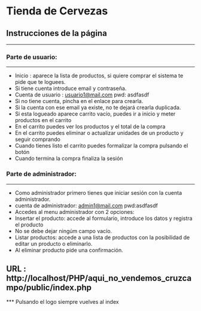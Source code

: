 # Tienda de Cervezas

## Instrucciones de la página

---

### Parte de usuario:

---

- Inicio : aparece la lista de productos, si quiere comprar el sistema te pide que te loguees.
- Si tiene cuenta introduce email y contraseña.
- Cuenta de usuario : usuario1@mail.com pwd: asdfasdf
- Si no tiene cuenta, pincha en el enlace para crearla.
- Si la cuenta con ese email ya existe, no te dejará crearla duplicada.
- Si esta logueado aparece carrito vacío, puedes ir a inicio y meter productos en el carrito
- En el carrito puedes ver los productos y el total de la compra
- En el carrito puedes eliminar o actualizar unidades de un producto y seguir comprando
- Cuando tienes listo el carrito puedes formalizar la compra pulsando el botón
- Cuando termina la compra finaliza la sesión

### Parte de administrador:

---

- Como administrador primero tienes que iniciar sesión con la cuenta administrador.
- cuenta de administrador: admin1@mail.com pwd:asdfasdf
- Accedes al menu administrador con 2 opciones:
- Insertar el producto: accede al formulario, introduce los datos y registra el producto
- No se debe dejar ningúm campo vacío.
- Listar productos: accede a una lista de productos con la posibilidad de editar un producto o eliminarlo.
- Al eliminar producto pide una confirmación.

## URL : http://localhost/PHP/aqui_no_vendemos_cruzcampo/public/index.php

\*\*\* Pulsando el logo siempre vuelves al index
